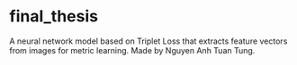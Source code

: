 # final_thesis
A neural network model based on Triplet Loss that extracts feature vectors from images for metric learning.
Made by Nguyen Anh Tuan Tung.
